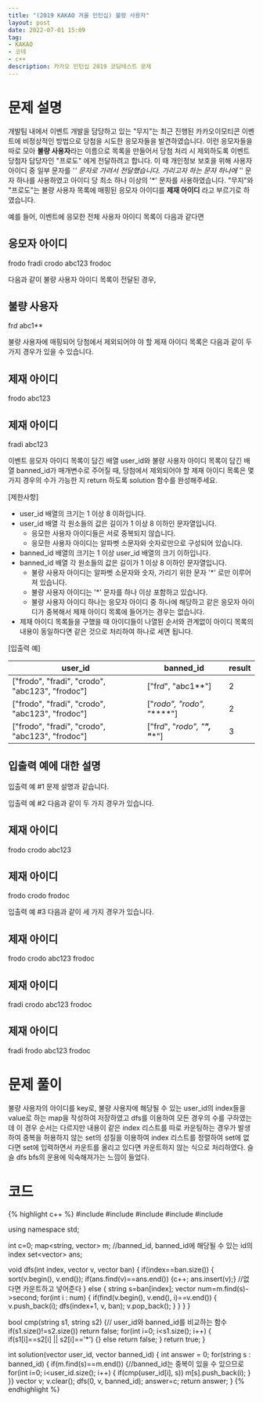 ```yaml
---
title: "(2019 KAKAO 겨울 인턴십) 불량 사용자"
layout: post
date: 2022-07-01 15:09
tag:
- KAKAO
- 코테
- c++
description: 카카오 인턴십 2019 코딩테스트 문제
---
```


# 문제 설명

개발팀 내에서 이벤트 개발을 담당하고 있는 "무지"는 최근 진행된 카카오이모티콘 이벤트에 비정상적인 방법으로 당첨을 시도한 응모자들을 발견하였습니다. 이런 응모자들을 따로 모아 **불량 사용자**라는 이름으로 목록을 만들어서 당첨 처리 시 제외하도록 이벤트 당첨자 담당자인 "프로도" 에게 전달하려고 합니다. 이 때 개인정보 보호을 위해 사용자 아이디 중 일부 문자를 '*' 문자로 가려서 전달했습니다. 가리고자 하는 문자 하나에 '*' 문자 하나를 사용하였고 아이디 당 최소 하나 이상의 '*' 문자를 사용하였습니다.
"무지"와 "프로도"는 불량 사용자 목록에 매핑된 응모자 아이디를 **제재 아이디** 라고 부르기로 하였습니다.

예를 들어, 이벤트에 응모한 전체 사용자 아이디 목록이 다음과 같다면

응모자 아이디
--- 
frodo
fradi
crodo
abc123
frodoc

다음과 같이 불량 사용자 아이디 목록이 전달된 경우,

불량 사용자
---
fr*d*
abc1**

불량 사용자에 매핑되어 당첨에서 제외되어야 야 할 제재 아이디 목록은 다음과 같이 두 가지 경우가 있을 수 있습니다.

제재 아이디
---
frodo
abc123

제재 아이디
---
fradi
abc123

이벤트 응모자 아이디 목록이 담긴 배열 user_id와 불량 사용자 아이디 목록이 담긴 배열 banned_id가 매개변수로 주어질 때, 당첨에서 제외되어야 할 제재 아이디 목록은 몇가지 경우의 수가 가능한 지 return 하도록 solution 함수를 완성해주세요.

[제한사항]
+ user_id 배열의 크기는 1 이상 8 이하입니다.
+ user_id 배열 각 원소들의 값은 길이가 1 이상 8 이하인 문자열입니다.
  + 응모한 사용자 아이디들은 서로 중복되지 않습니다.
  + 응모한 사용자 아이디는 알파벳 소문자와 숫자로만으로 구성되어 있습니다.
+ banned_id 배열의 크기는 1 이상 user_id 배열의 크기 이하입니다.
+ banned_id 배열 각 원소들의 값은 길이가 1 이상 8 이하인 문자열입니다.
  + 불량 사용자 아이디는 알파벳 소문자와 숫자, 가리기 위한 문자 '*' 로만 이루어져 있습니다.
  + 불량 사용자 아이디는 '*' 문자를 하나 이상 포함하고 있습니다.
  + 불량 사용자 아이디 하나는 응모자 아이디 중 하나에 해당하고 같은 응모자 아이디가 중복해서 제재 아이디 목록에 들어가는 경우는 없습니다.
+ 제재 아이디 목록들을 구했을 때 아이디들이 나열된 순서와 관계없이 아이디 목록의 내용이 동일하다면 같은 것으로 처리하여 하나로 세면 됩니다.

[입출력 예]

user_id	| banned_id	| result
--- | --- | ---
["frodo", "fradi", "crodo", "abc123", "frodoc"]	| ["fr*d*", "abc1**"] | 2
["frodo", "fradi", "crodo", "abc123", "frodoc"]	| ["*rodo", "*rodo", "******"] | 2
["frodo", "fradi", "crodo", "abc123", "frodoc"]	| ["fr*d*", "*rodo", "******", "******"] | 3

## 입출력 예에 대한 설명

입출력 예 #1
문제 설명과 같습니다.

입출력 예 #2
다음과 같이 두 가지 경우가 있습니다.

제재 아이디
---
frodo
crodo
abc123

제재 아이디
---
frodo
crodo
frodoc

입출력 예 #3
다음과 같이 세 가지 경우가 있습니다.

제재 아이디
---
frodo
crodo
abc123
frodoc

제재 아이디
---
fradi
crodo
abc123
frodoc

제재 아이디
---
fradi
frodo
abc123
frodoc

# 문제 풀이
불량 사용자의 아이디를 key로, 불량 사용자에 해당될 수 있는 user_id의 index들을 value로 하는 map을 작성하여 저장하였고 dfs를 이용하여 모든 경우의 수를 구하였는데 이 경우 순서는 다르지만 내용이 같은 index 리스트를 따로 카운팅하는 경우가 발생하여 중복을 허용하지 않는 set의 성질을 이용하여 index 리스트를 정렬하여 set에 없다면 set에 입력하면서 카운트를 올리고 있다면 카운트하지 않는 식으로 처리하였다. 슬슬 dfs bfs의 운용에 익숙해져가는 느낌이 들었다.

# 코드
{% highlight c++ %}
#include <string>
#include <vector>
#include <map>
#include <set>
#include <algorithm>

using namespace std;

int c=0;
map<string, vector<int>> m; //banned_id, banned_id에 해당될 수 있는 id의 index
set<vector<int>> ans;

void dfs(int index, vector<int> v, vector<string> ban) {
      if(index==ban.size()) {
        sort(v.begin(), v.end());
          if(ans.find(v)==ans.end()) {c++; ans.insert(v);} //없다면 카운트하고 넣어준다
      }
    else {
    string s=ban[index];
    vector<int> num=m.find(s)->second;
    for(int i : num) {
        if(find(v.begin(), v.end(), i)==v.end()) {
            v.push_back(i);
            dfs(index+1, v, ban);
            v.pop_back();
        }
    }
}
}

bool cmp(string s1, string s2) {// user_id와 banned_id를 비교하는 함수
    if(s1.size()!=s2.size()) return false;
    for(int i=0; i<s1.size(); i++) {
        if(s1[i]==s2[i] || s2[i]=='*') {}
        else return false;
    }
    return true;
}

int solution(vector<string> user_id, vector<string> banned_id) {
    int answer = 0;
    for(string s : banned_id) {
        if(m.find(s)==m.end()) {//banned_id는 중복이 있을 수 있으므로
        for(int i=0; i<user_id.size(); i++) {
            if(cmp(user_id[i], s)) m[s].push_back(i);
        }
    }}
    vector<int> v; v.clear();
    dfs(0, v, banned_id);
    answer=c;
    return answer;
}
{% endhighlight %}

